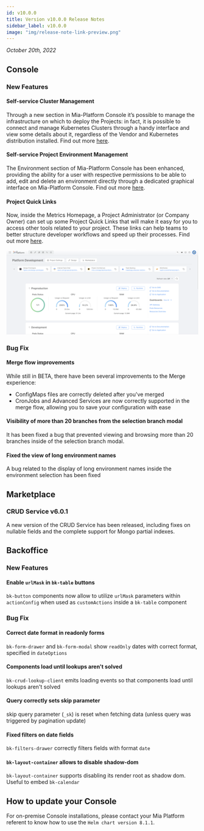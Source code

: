 ```yaml
---
id: v10.0.0
title: Version v10.0.0 Release Notes
sidebar_label: v10.0.0
image: "img/release-note-link-preview.png"
---
```


_October 20th, 2022_

## Console

### New Features

#### Self-service Cluster Management

Through a new section in Mia-Platform Console it’s possible to manage the infrastructure on which to deploy the Projects: in fact, it is possible to connect and manage Kubernetes Clusters through a handy interface and view some details about it, regardless of the Vendor and Kubernetes distribution installed. Find out more [here](/development_suite/clusters-management/clusters-overview-setup.md).

#### Self-service Project Environment Management

The Environment section of Mia-Platform Console has been enhanced, providing the ability for a user with respective permissions to be able to add, edit and delete an environment directly through a dedicated graphical interface on Mia-Platform Console. Find out more [here](/development_suite/set-up-infrastructure/runtime-environments.md).

#### Project Quick Links

Now, inside the Metrics Homepage, a Project Administrator (or Company Owner) can set up some Project Quick Links that will make it easy for you to access other tools related to your project. These links can help teams to better structure developer workflows and speed up their processes. Find out more [here](/development_suite/overview-dev-suite.md#project-links-and-dashboards).

![Mia-Platform Console Metrics Homepage](./img/10.0/Mia-Platform-metrics-homepage.png)

### Bug Fix

#### Merge flow improvements

While still in BETA, there have been several improvements to the Merge experience:

- ConfigMaps files are correctly deleted after you've merged
- CronJobs and Advanced Services are now correctly supported in the merge flow, allowing you to save your configuration with ease

#### Visibility of more than 20 branches from the selection branch modal

It has been fixed a bug that prevented viewing and browsing more than 20 branches inside of the selection branch modal.

#### Fixed the view of long environment names

A bug related to the display of long environment names inside the environment selection has been fixed

## Marketplace

### CRUD Service v6.0.1

A new version of the CRUD Service has been released, including fixes on nullable fields and the complete support for Mongo partial indexes.

## Backoffice

### New Features

#### Enable `urlMask` in `bk-table` buttons

`bk-button` components now allow to utilize `urlMask` parameters within `actionConfig` when used as `customActions` inside a `bk-table` component

### Bug Fix

#### Correct date format in readonly forms

`bk-form-drawer` and `bk-form-modal` show `readOnly` dates with correct format, specified in `dateOptions`

#### Components load until lookups aren't solved

`bk-crud-lookup-client` emits loading events so that components load until lookups aren't solved

#### Query correctly sets skip parameter

skip query parameter (`_sk`) is reset when fetching data (unless query was triggered by pagination update)

#### Fixed filters on date fields

`bk-filters-drawer` correctly filters fields with format `date`

#### `bk-layout-container` allows to disable shadow-dom

`bk-layout-container` supports disabling its render root as shadow dom. Useful to embed `bk-calendar`

## How to update your Console

For on-premise Console installations, please contact your Mia Platform referent to know how to use the `Helm chart version 8.1.1`.

